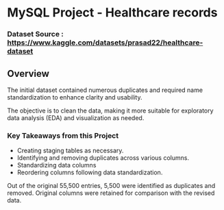 # MySQL Project - Healthcare records

### Dataset Source : https://www.kaggle.com/datasets/prasad22/healthcare-dataset

## Overview

The initial dataset contained numerous duplicates and required name standardization to enhance clarity and usability.

The objective is to clean the data, making it more suitable for exploratory data analysis (EDA) and visualization as needed.

### Key Takeaways from this Project

- Creating staging tables as necessary.
- Identifying and removing duplicates across various columns.
- Standardizing data columns
- Reordering columns following data standardization.

Out of the original 55,500 entries, 5,500 were identified as duplicates and removed. Original columns were retained for comparison with the revised data.
